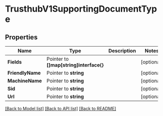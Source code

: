 # TrusthubV1SupportingDocumentType

## Properties

Name | Type | Description | Notes
------------ | ------------- | ------------- | -------------
**Fields** | Pointer to **[]map[string]interface{}** |  | [optional] 
**FriendlyName** | Pointer to **string** |  | [optional] 
**MachineName** | Pointer to **string** |  | [optional] 
**Sid** | Pointer to **string** |  | [optional] 
**Url** | Pointer to **string** |  | [optional] 

[[Back to Model list]](../README.md#documentation-for-models) [[Back to API list]](../README.md#documentation-for-api-endpoints) [[Back to README]](../README.md)


